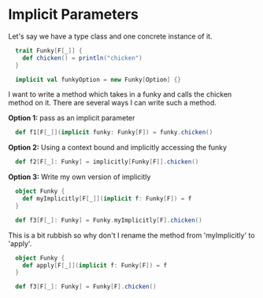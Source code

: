 # Implicit Parameters

Let's say we have a type class and one concrete instance of it. 

```scala
  trait Funky[F[_]] {
    def chicken() = println("chicken")
  }

  implicit val funkyOption = new Funky[Option] {}
```

I want to write a method which takes in a funky and calls the chicken method on it. There are several ways I can write such a method. 

**Option 1:** pass as an implicit parameter

```scala
  def f1[F[_]](implicit funky: Funky[F]) = funky.chicken()
```

**Option 2:** Using a context bound and implicitly accessing the funky

```scala
  def f2[F[_]: Funky] = implicitly[Funky[F]].chicken()

```

**Option 3:** Write my own version of implicitly

```scala
  object Funky {
    def myImplicitly[F[_]](implicit f: Funky[F]) = f
  }

  def f3[F[_]: Funky] = Funky.myImplicitly[F].chicken()
```

This is a bit rubbish so why don't I rename the method from 'myImplicitly' to 'apply'. 

```scala
  object Funky {
    def apply[F[_]](implicit f: Funky[F]) = f
  }

  def f3[F[_]: Funky] = Funky[F].chicken()
```
